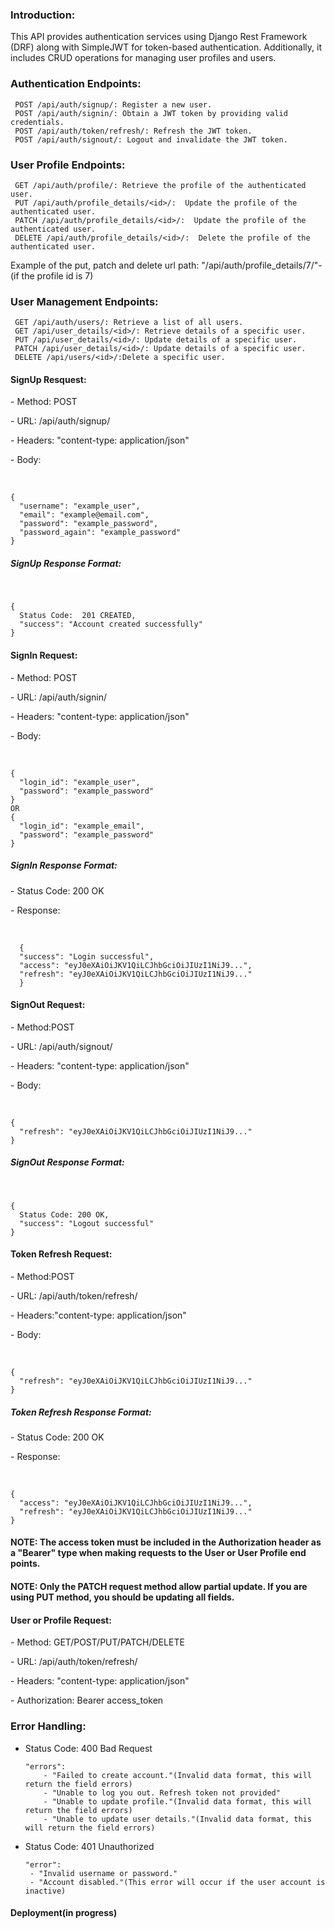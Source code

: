 <h3>Introduction:</h3>
<p>This API provides authentication services using Django Rest Framework (DRF) along with SimpleJWT for token-based authentication. Additionally, it includes CRUD operations for managing user profiles and users.</p>

<h3>Authentication Endpoints:</h3>

     POST /api/auth/signup/: Register a new user.
     POST /api/auth/signin/: Obtain a JWT token by providing valid credentials.
     POST /api/auth/token/refresh/: Refresh the JWT token.
     POST /api/auth/signout/: Logout and invalidate the JWT token. 


<h3>User Profile Endpoints:</h3>

     GET /api/auth/profile/: Retrieve the profile of the authenticated user.
     PUT /api/auth/profile_details/<id>/:  Update the profile of the authenticated user. 
     PATCH /api/auth/profile_details/<id>/:  Update the profile of the authenticated user.
     DELETE /api/auth/profile_details/<id>/:  Delete the profile of the authenticated user.

<p>Example of the put, patch and delete url path: "/api/auth/profile_details/7/"- (if the profile id is 7)</p>


<h3>User Management Endpoints:</h3>

     GET /api/auth/users/: Retrieve a list of all users.
     GET /api/user_details/<id>/: Retrieve details of a specific user.
     PUT /api/user_details/<id>/: Update details of a specific user.
     PATCH /api/user_details/<id>/: Update details of a specific user. 
     DELETE /api/users/<id>/:Delete a specific user. 


<h4> SignUp Resquest: </h4>

<p>- Method: POST</p>
<p>- URL: /api/auth/signup/</p>
<p>- Headers: "content-type: application/json" </p>
<p>- Body: </p> <br>

    {
      "username": "example_user",
      "email": "example@email.com",
      "password": "example_password",
      "password_again": "example_password"
    }
    
<h5> SignUp Response Format: </h5> <br>
  
    {
      Status Code:  201 CREATED,
      "success": "Account created successfully"
    }

<h4> SignIn  Request: </h4>
<p>- Method: POST</p>
<p>- URL: /api/auth/signin/</p>
<p>- Headers: "content-type: application/json" </p>
<p>- Body: </p> <br>

    {
      "login_id": "example_user", 
      "password": "example_password"
    }  
    OR  
    {
      "login_id": "example_email", 
      "password": "example_password"
    } 

<h5> SignIn Response Format:</h5>
<p>- Status Code:  200 OK</p>
<p>- Response: </p> <br>
      
      {
      "success": "Login successful",
      "access": "eyJ0eXAiOiJKV1QiLCJhbGciOiJIUzI1NiJ9...",
      "refresh": "eyJ0eXAiOiJKV1QiLCJhbGciOiJIUzI1NiJ9..."
      }
      
<h4> SignOut  Request: </h4>
<p>- Method:POST</p>
<p>- URL: /api/auth/signout/</p>
<p>- Headers: "content-type: application/json" </p>
<p>- Body: </p> <br>

    {
      "refresh": "eyJ0eXAiOiJKV1QiLCJhbGciOiJIUzI1NiJ9..."
    } 

<h5> SignOut Response Format:</h5><br>
    
    {
      Status Code: 200 OK,
      "success": "Logout successful"
    }

<h4> Token Refresh Request: </h4>
<p>- Method:POST</p>
<p>- URL: /api/auth/token/refresh/</p>
<p>- Headers:"content-type: application/json"</p>
<p>- Body:</p><br>

    {
      "refresh": "eyJ0eXAiOiJKV1QiLCJhbGciOiJIUzI1NiJ9..."
    } 

<h5>Token Refresh Response Format:</h5>
<p>- Status Code:  200 OK</p>
<p>- Response: </p> <br>
  
    {
      "access": "eyJ0eXAiOiJKV1QiLCJhbGciOiJIUzI1NiJ9...",
      "refresh": "eyJ0eXAiOiJKV1QiLCJhbGciOiJIUzI1NiJ9..." 
    }


<h4>NOTE: The access token must be included in the Authorization header as a "Bearer" type when making requests to the User or User Profile end points.</h4>
<h4>NOTE: Only the PATCH request method allow partial update. If you are using PUT method, you should be updating all fields.</h4>

<h4> User or Profile Request: </h4>
<p>- Method: GET/POST/PUT/PATCH/DELETE</p>
<p>- URL: /api/auth/token/refresh/</p>
<p>- Headers: "content-type: application/json"</p>
<p>- Authorization: Bearer access_token</p>



<h3>Error Handling:</h3>

  - Status Code: 400 Bad Request <br>
  
        "errors": 
            - "Failed to create account."(Invalid data format, this will return the field errors)
            - "Unable to log you out. Refresh token not provided"
            - "Unable to update profile."(Invalid data format, this will return the field errors)
            - "Unable to update user details."(Invalid data format, this will return the field errors) 

  - Status Code: 401 Unauthorized <br>
    
        "error":
         - "Invalid username or password."
         - "Account disabled."(This error will occur if the user account is inactive)


<h4> Deployment(in progress)</h4>
